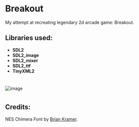 # Breakout

My attempt at recreating legendary 2d arcade game: Breakout.

## Libraries used:
- **SDL2**       
- **SDL2_image** 
- **SDL2_mixer** 
- **SDL2_ttf**   
- **TinyXML2**

#
![image](https://github.com/AnteDev00/Breakout/assets/151842550/1c758ff7-6deb-46d7-b5fe-2135717ed008)
#

## Credits:
NES Chimera Font by [Brian Kramer](https://www.pkeod.com/).
